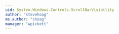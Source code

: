 ```yaml
---
uid: System.Windows.Controls.ScrollBarVisibility
author: "stevehoag"
ms.author: "shoag"
manager: "wpickett"
---
```


